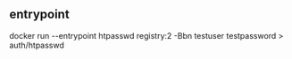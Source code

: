 ## entrypoint
docker run --entrypoint htpasswd registry:2 -Bbn testuser testpassword > auth/htpasswd
